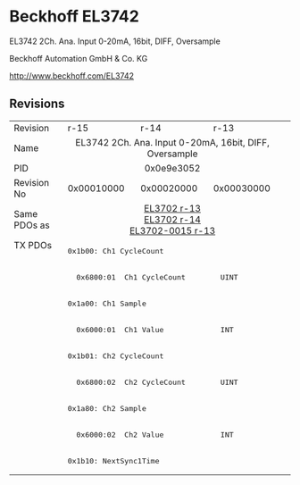# Beckhoff EL3742

EL3742 2Ch. Ana. Input 0-20mA, 16bit, DIFF, Oversample

Beckhoff Automation GmbH & Co. KG

http://www.beckhoff.com/EL3742

## Revisions
<table>
<tr >
<td>Revision</td>
<td><div class="foo">r-15</div></td>
<td><div class="foo">r-14</div></td>
<td><div class="foo">r-13</div></td>
</tr>
<tr >
<td>Name</td>
<td colspan=3 align="center"><div class="foo">EL3742 2Ch. Ana. Input 0-20mA, 16bit, DIFF, Oversample</div></td>
</tr>
<tr >
<td>PID</td>
<td colspan=3 align="center"><div class="foo">0x0e9e3052</div></td>
</tr>
<tr >
<td>Revision No</td>
<td><div class="foo">0x00010000</div></td>
<td><div class="foo">0x00020000</div></td>
<td><div class="foo">0x00030000</div></td>
</tr>
<tr >
<td>Same PDOs as</td>
<td colspan=3 align="center"><div class="foo"><a href="EL3702">EL3702 r-13</a><br/><a href="EL3702">EL3702 r-14</a><br/><a href="EL3702-0015">EL3702-0015 r-13</a></div></td>
</tr>
<tr class="txpdo pdosection">
<td rowspan=9 valign=top>TX PDOs</td>
<td colspan=3 align="left"><pre>0x1b00: Ch1 CycleCount</pre></td>
<td></td>
</tr>
<tr class="txpdo">
<td colspan=3 align="left"><pre>  0x6800:01  Ch1 CycleCount        UINT</pre></td>
</tr>
<tr class="txpdo pdosection">
<td colspan=3 align="left"><pre>0x1a00: Ch1 Sample</pre></td>
</tr>
<tr class="txpdo">
<td colspan=3 align="left"><pre>  0x6000:01  Ch1 Value             INT</pre></td>
</tr>
<tr class="txpdo pdosection">
<td colspan=3 align="left"><pre>0x1b01: Ch2 CycleCount</pre></td>
</tr>
<tr class="txpdo">
<td colspan=3 align="left"><pre>  0x6800:02  Ch2 CycleCount        UINT</pre></td>
</tr>
<tr class="txpdo pdosection">
<td colspan=3 align="left"><pre>0x1a80: Ch2 Sample</pre></td>
</tr>
<tr class="txpdo">
<td colspan=3 align="left"><pre>  0x6000:02  Ch2 Value             INT</pre></td>
</tr>
<tr class="txpdo pdosection">
<td colspan=3 align="left"><pre>0x1b10: NextSync1Time</pre></td>
</tr>
</table>
